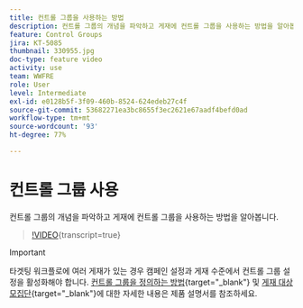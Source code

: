 ```yaml
---
title: 컨트롤 그룹을 사용하는 방법
description: 컨트롤 그룹의 개념을 파악하고 게재에 컨트롤 그룹을 사용하는 방법을 알아봅니다.
feature: Control Groups
jira: KT-5085
thumbnail: 330955.jpg
doc-type: feature video
activity: use
team: WWFRE
role: User
level: Intermediate
exl-id: e0128b5f-3f09-460b-8524-624edeb27c4f
source-git-commit: 53682271ea3bc8655f3ec2621e67aadf4befd0ad
workflow-type: tm+mt
source-wordcount: '93'
ht-degree: 77%

---
```


# 컨트롤 그룹 사용

컨트롤 그룹의 개념을 파악하고 게재에 컨트롤 그룹을 사용하는 방법을 알아봅니다.

>[!VIDEO](https://video.tv.adobe.com/v/3449977?quality=12&learn=on&captions=kor){transcript=true}

>[!IMPORTANT]
>타겟팅 워크플로에 여러 게재가 있는 경우 캠페인 설정과 게재 수준에서 컨트롤 그룹 설정을 활성화해야 합니다.
>[컨트롤 그룹을 정의하는 방법](https://experienceleague.adobe.com/docs/campaign-classic/using/orchestrating-campaigns/orchestrate-campaigns/marketing-campaign-target.html?lang=ko#defining-a-control-group){target="_blank"} 및 [게재 대상 모집단](https://experienceleague.adobe.com/docs/campaign-classic/using/sending-messages/key-steps-when-creating-a-delivery/steps-defining-the-target-population.html?lang=ko){target="_blank"}에 대한 자세한 내용은 제품 설명서를 참조하세요.
